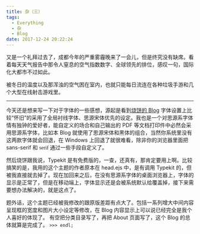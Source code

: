 ```yaml
---
title: 杂（三）
tags:
  - Everything
  - 杂
  - Blog
date: 2017-12-24 20:22:24
---
```



又是一个礼拜过去了，成都今年的严重雾霾晚来了一会儿，但是终究没有缺席。看着每天天气报告中那令人窒息的空气指数数字、全球领先的排位，感叹一句，国际化大都市不过如此。

被冬日的温度以及那浑浊的空气困在室内，也就只能每日流连在各种垃圾手游和几个大型在线射击游戏里。

---

今天还是想来写一下对于字体的一些感想，源起是看到[烧饼的 Blog](https://feng.moe/) 字体设置上比较“怀旧”的采用了全局衬线字体、思源宋体优先的设定。我也是一个对思源系字体情有独钟的爱好者，能自定义的场合和自己输出的 PDF 等文档打印件中必然会采用思源系字体，比如本 Blog 就使用了思源宋体和黑体的组合，当然你系统里没有这两款字体就会回退，在 Windows 上回退了就很难看，除非你的浏览器里面把 sans-serif 和 <span style="font-family:serif;">serif</span> 通过一些手段自定义了。

然后烧饼跟我说，Typekit 是有免费版的，一查，还真有，那肯定要用上啊。比较搞笑的是，我用的这个主题的作者原本在 head.ejs 中，是有调用 Typekit 的，但被我直接就去掉了。现在加回来之后，在没有思源系字体的桌面浏览器上，字体的显示是正常了，但是在移动端上，字体显示还是会被系统默认给覆盖掉，接下来需要想办法解决的，就是这点了。

题外话，这个主题已经被我修改的跟原版差距有点大了。包括一系列增大中间内容呈现框的宽度和图片大小设定等修改，在 Blog 内容显示上可以说已经完全是我个人喜好的体现了。
有空把分类目录写了，再把 About 页面写了，这个 Blog 的总体就算是完成了。
```>>> endl;```